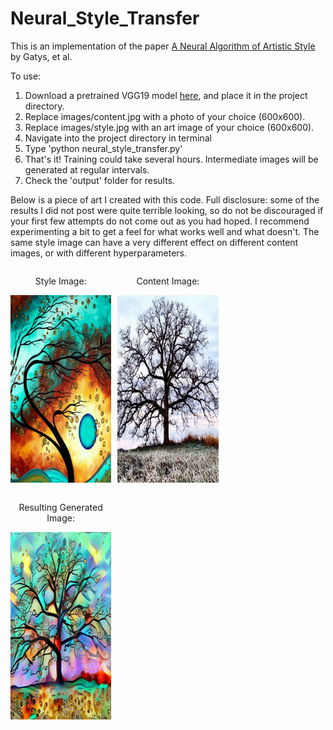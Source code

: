 # Neural_Style_Transfer

This is an implementation of the paper [A Neural Algorithm of Artistic Style](https://arxiv.org/abs/1508.06576) by Gatys, et al.

To use:

1. Download a pretrained VGG19 model [here](http://www.vlfeat.org/matconvnet/models/imagenet-vgg-verydeep-19.mat), and place it in the project directory.
2. Replace images/content.jpg with a photo of your choice (600x600).
3. Replace images/style.jpg with an art image of your choice (600x600).
4. Navigate into the project directory in terminal
5. Type 'python neural_style_transfer.py'
6. That's it! Training could take several hours. Intermediate images will be generated at regular intervals.
7. Check the 'output' folder for results.

Below is a piece of art I created with this code. Full disclosure: some of the results I did not post were quite terrible looking, so do not be discouraged if your first few attempts do not come out as you had hoped. I recommend experimenting a bit to get a feel for what works well and what doesn't. The same style image can have a very different effect on different content images, or with different hyperparameters.

<div style='float:left;margin-right:10px;width:32%'>
    <p align='center'>Style Image:</p>
    <p align='center'><img src="images/style.jpg" alt="Style Image" height="300" width="300"/></p>
</div>

<div style='float:left;margin-right:10px;width:32%'>
    <p align='center'>Content Image:</p>
    <p align='center'><img src="images/content.jpg" alt="Content Image" height="300" width="300"/></p>
</div>

<div style='float:left;margin-right:10px;width:32%'>
    <p align='center'>Resulting Generated Image:</p>
    <p align='center'><img src="finished/tree_990.png" alt="Generated Image" height="300" width="300"/></p>
</div>

